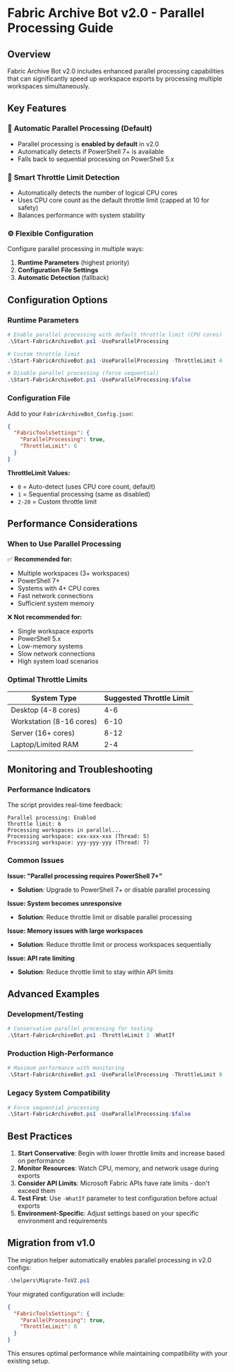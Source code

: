 # Fabric Archive Bot v2.0 - Parallel Processing Guide

## Overview

Fabric Archive Bot v2.0 includes enhanced parallel processing capabilities that can significantly speed up workspace exports by processing multiple workspaces simultaneously.

## Key Features

### 🚀 **Automatic Parallel Processing (Default)**
- Parallel processing is **enabled by default** in v2.0
- Automatically detects if PowerShell 7+ is available
- Falls back to sequential processing on PowerShell 5.x

### 🎯 **Smart Throttle Limit Detection**
- Automatically detects the number of logical CPU cores
- Uses CPU core count as the default throttle limit (capped at 10 for safety)
- Balances performance with system stability

### ⚙️ **Flexible Configuration**
Configure parallel processing in multiple ways:

1. **Runtime Parameters** (highest priority)
2. **Configuration File Settings**
3. **Automatic Detection** (fallback)

## Configuration Options

### Runtime Parameters

```powershell
# Enable parallel processing with default throttle limit (CPU cores)
.\Start-FabricArchiveBot.ps1 -UseParallelProcessing

# Custom throttle limit
.\Start-FabricArchiveBot.ps1 -UseParallelProcessing -ThrottleLimit 4

# Disable parallel processing (force sequential)
.\Start-FabricArchiveBot.ps1 -UseParallelProcessing:$false
```

### Configuration File

Add to your `FabricArchiveBot_Config.json`:

```json
{
  "FabricToolsSettings": {
    "ParallelProcessing": true,
    "ThrottleLimit": 6
  }
}
```

**ThrottleLimit Values:**
- `0` = Auto-detect (uses CPU core count, default)
- `1` = Sequential processing (same as disabled)
- `2-20` = Custom throttle limit

## Performance Considerations

### When to Use Parallel Processing

✅ **Recommended for:**
- Multiple workspaces (3+ workspaces)
- PowerShell 7+
- Systems with 4+ CPU cores
- Fast network connections
- Sufficient system memory

❌ **Not recommended for:**
- Single workspace exports
- PowerShell 5.x
- Low-memory systems
- Slow network connections
- High system load scenarios

### Optimal Throttle Limits

| System Type | Suggested Throttle Limit |
|------------|-------------------------|
| Desktop (4-8 cores) | 4-6 |
| Workstation (8-16 cores) | 6-10 |
| Server (16+ cores) | 8-12 |
| Laptop/Limited RAM | 2-4 |

## Monitoring and Troubleshooting

### Performance Indicators

The script provides real-time feedback:

```
Parallel processing: Enabled
Throttle limit: 6
Processing workspaces in parallel...
Processing workspace: xxx-xxx-xxx (Thread: 5)
Processing workspace: yyy-yyy-yyy (Thread: 7)
```

### Common Issues

**Issue: "Parallel processing requires PowerShell 7+"**
- **Solution**: Upgrade to PowerShell 7+ or disable parallel processing

**Issue: System becomes unresponsive**
- **Solution**: Reduce throttle limit or disable parallel processing

**Issue: Memory issues with large workspaces**
- **Solution**: Reduce throttle limit or process workspaces sequentially

**Issue: API rate limiting**
- **Solution**: Reduce throttle limit to stay within API limits

## Advanced Examples

### Development/Testing
```powershell
# Conservative parallel processing for testing
.\Start-FabricArchiveBot.ps1 -ThrottleLimit 2 -WhatIf
```

### Production High-Performance
```powershell
# Maximum performance with monitoring
.\Start-FabricArchiveBot.ps1 -UseParallelProcessing -ThrottleLimit 8
```

### Legacy System Compatibility
```powershell
# Force sequential processing
.\Start-FabricArchiveBot.ps1 -UseParallelProcessing:$false
```

## Best Practices

1. **Start Conservative**: Begin with lower throttle limits and increase based on performance
2. **Monitor Resources**: Watch CPU, memory, and network usage during exports
3. **Consider API Limits**: Microsoft Fabric APIs have rate limits - don't exceed them
4. **Test First**: Use `-WhatIf` parameter to test configuration before actual exports
5. **Environment-Specific**: Adjust settings based on your specific environment and requirements

## Migration from v1.0

The migration helper automatically enables parallel processing in v2.0 configs:

```powershell
.\helpers\Migrate-ToV2.ps1
```

Your migrated configuration will include:
```json
{
  "FabricToolsSettings": {
    "ParallelProcessing": true,
    "ThrottleLimit": 0
  }
}
```

This ensures optimal performance while maintaining compatibility with your existing setup.
